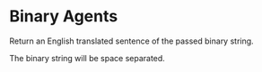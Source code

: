 # Binary Agents

Return an English translated sentence of the passed binary string.

The binary string will be space separated.
